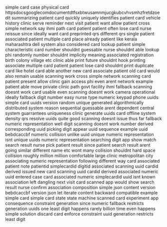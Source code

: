 simple card case physical card httpsdocsgooglecomdocumentdtfsxbtwusamnmjucgkubcvhvsmhzfretdzoedit summarizing patient card quickly uniquely identifies patient card vehicle history clinic serve reminder next visit patient want allow patient cross simple network say ihmi path card patient patient often lose card nurse reissue since ideally want card preprinted qrs different qrs single patient associated patient multiple card place already patient like kerala maharashtra dell system also considered card lookup patient simple characteristic card number shouldnt guessable nurse shouldnt able lookup phi randomly number shouldnt implicity meaning associated registration birth colony village etc clinic able print future shouldnt hook printing associate multiple card patient patient lose card shouldnt print duplicate card like hotel card able another new card associate patient old card would also remain usable scanning work cross simple network scanning card patient present allow clinic gain access phi even arent network example patient able move private clinic path govt facility ihmi fallback scanning doesnt work card usable even scanning doesnt work camera operational ideally fallback digit number easy nurse type numeric keypad phone uuids simple card uuids version random unique generated algorithmically distributed system reason sequential guessable arent dependent central system guarrantees uniqueness clinic generate uuids card offline system density qrs resolve uuids quite good scanning doesnt issue thus far fallback numeric representation well digit scanning doesnt work number derived corresponding uuid picking digit appear uuid sequence example uuid bebdcaccbf numeric collision unlike uuid unique numeric representation isnt unique uuids numeric representation searching digit app show match search result nurse pick patient result since patient search result arent going similar different name etc wont many collision shouldnt hard space collision roughly million million comfortable large clinic metropolitan city associating numeric representation following different way card associated patient note patientid simplecardid digitid associated scanning uuid cardid derived issued new card scanning uuid cardid derived associated numeric uuid entered case card associated numeric simplecardid uuid isnt known association left dangling next visit card scanned app would show search result nurse confirm association composition simple json content version bebdcaccbf version json let iterate content backward compatible example simple card simple card state state machine scanned card experiment app consequence constraint generation since numeric fallback restricts generation uuids one least digit happens rarely billion time even happens simple solution discard card enforce constraint uuid generation restricts least digit